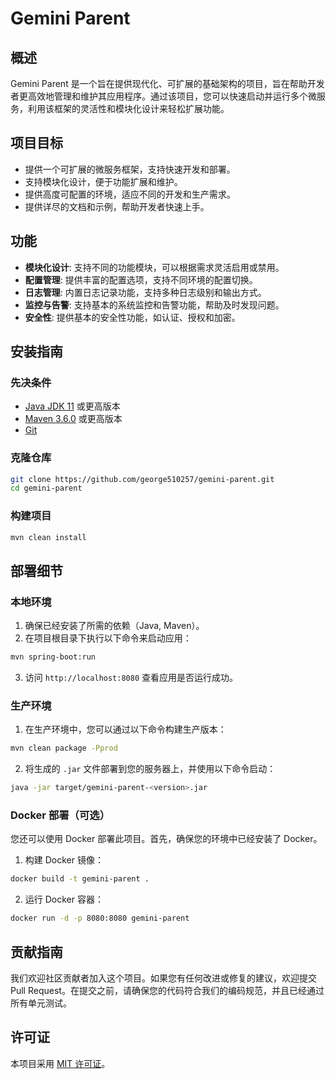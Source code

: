 
# Gemini Parent

## 概述

Gemini Parent 是一个旨在提供现代化、可扩展的基础架构的项目，旨在帮助开发者更高效地管理和维护其应用程序。通过该项目，您可以快速启动并运行多个微服务，利用该框架的灵活性和模块化设计来轻松扩展功能。

## 项目目标

- 提供一个可扩展的微服务框架，支持快速开发和部署。
- 支持模块化设计，便于功能扩展和维护。
- 提供高度可配置的环境，适应不同的开发和生产需求。
- 提供详尽的文档和示例，帮助开发者快速上手。

## 功能

- **模块化设计**: 支持不同的功能模块，可以根据需求灵活启用或禁用。
- **配置管理**: 提供丰富的配置选项，支持不同环境的配置切换。
- **日志管理**: 内置日志记录功能，支持多种日志级别和输出方式。
- **监控与告警**: 支持基本的系统监控和告警功能，帮助及时发现问题。
- **安全性**: 提供基本的安全性功能，如认证、授权和加密。

## 安装指南

### 先决条件

- [Java JDK 11](https://www.oracle.com/java/technologies/javase-jdk11-downloads.html) 或更高版本
- [Maven 3.6.0](https://maven.apache.org/download.cgi) 或更高版本
- [Git](https://git-scm.com/)

### 克隆仓库

```bash
git clone https://github.com/george510257/gemini-parent.git
cd gemini-parent
```

### 构建项目

```bash
mvn clean install
```

## 部署细节

### 本地环境

1. 确保已经安装了所需的依赖（Java, Maven）。
2. 在项目根目录下执行以下命令来启动应用：

```bash
mvn spring-boot:run
```

3. 访问 `http://localhost:8080` 查看应用是否运行成功。

### 生产环境

1. 在生产环境中，您可以通过以下命令构建生产版本：

```bash
mvn clean package -Pprod
```

2. 将生成的 `.jar` 文件部署到您的服务器上，并使用以下命令启动：

```bash
java -jar target/gemini-parent-<version>.jar
```

### Docker 部署（可选）

您还可以使用 Docker 部署此项目。首先，确保您的环境中已经安装了 Docker。

1. 构建 Docker 镜像：

```bash
docker build -t gemini-parent .
```

2. 运行 Docker 容器：

```bash
docker run -d -p 8080:8080 gemini-parent
```

## 贡献指南

我们欢迎社区贡献者加入这个项目。如果您有任何改进或修复的建议，欢迎提交 Pull Request。在提交之前，请确保您的代码符合我们的编码规范，并且已经通过所有单元测试。

## 许可证

本项目采用 [MIT 许可证](LICENSE)。
